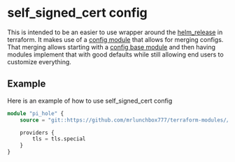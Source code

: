 # self_signed_cert config

This is intended to be an easier to use wrapper around the [helm_release](https://registry.terraform.io/providers/hashicorp/helm/latest/docs/resources/release) in terraform. It makes use of a [config module](/src/helm_release/config/README.md) that allows for merging configs. That merging allows starting with a [config base module](/src/helm_release/config/base/README.md) and then having modules implement that with good defaults while still allowing end users to customize everything.

## Example

Here is an example of how to use self_signed_cert config

```terraform
module "pi_hole" {
	source = "git::https://github.com/mrlunchbox777/terraform-modules//src/self_signed_cert?ref=self_signed_cert/1.0.0"

	providers {
		tls = tls.special
	}
}
```
